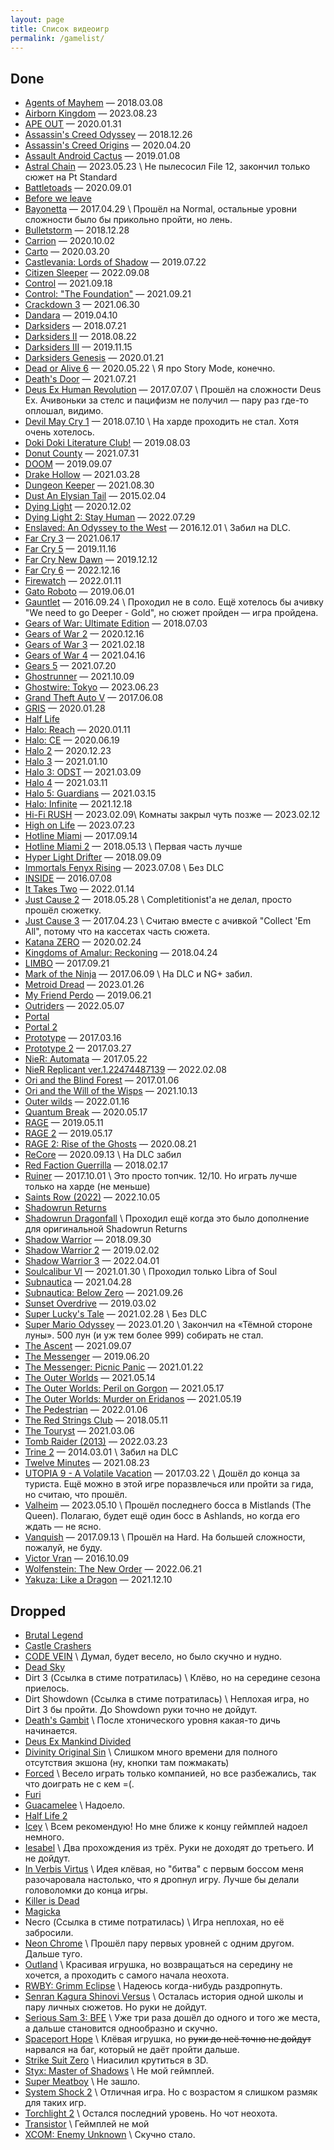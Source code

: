```yaml
---
layout: page
title: Список видеоигр
permalink: /gamelist/
---
```


## Done
- [Agents of Mayhem](http://store.steampowered.com/app/304530/Agents_of_Mayhem/) — 2018.03.08
- [Airborn Kingdom](https://www.xbox.com/en-US/games/store/airborne-kingdom/9NCX7DGDZGF4) — 2023.08.23
- [APE OUT](https://store.steampowered.com/app/447150/APE_OUT/) — 2020.01.31
- [Assassin's Creed Odyssey](https://store.ubi.com/us/assassins-creed-odyssey-ultimate-edition/5afda8aa6b54a4271407a875.html?lang=en_US) — 2018.12.26
- [Assassin's Creed Origins](https://store.ubi.com/us/assassins-creed--origins-gold-edition/59245fb4adc724ef3f8b456e.html?lang=en_US&edition=Gold%20Edition) — 2020.04.20
- [Assault Android Cactus](http://store.steampowered.com/app/250110/Assault_Android_Cactus/) — 2019.01.08
- [Astral Chain](https://www.nintendo.com/store/products/astral-chain-switch/) — 2023.05.23 \\
  Не пылесосил File 12, закончил только сюжет на Pt Standard
- [Battletoads](https://www.xbox.com/en-US/games/battletoads) — 2020.09.01
- [Before we leave](https://www.microsoft.com/en-us/p/before-we-leave/9n360tzqz0tr)
- [Bayonetta](http://store.steampowered.com/app/460790/agecheck) — 2017.04.29 \\
  Прошёл на Normal, остальные уровни сложности было бы прикольно пройти, но лень.
- [Bulletstorm](https://store.steampowered.com/app/501590/Bulletstorm_Full_Clip_Edition/) — 2018.12.28
- [Carrion](https://www.microsoft.com/en-us/p/carrion/9npkknbj258v) — 2020.10.02
- [Carto](https://www.microsoft.com/en-us/p/carto/9nj2xxpjvdrd) — 2020.03.20
- [Castlevania: Lords of Shadow](https://store.steampowered.com/app/234080/Castlevania_Lords_of_Shadow__Ultimate_Edition/) — 2019.07.22
- [Citizen Sleeper](https://www.xbox.com/en-US/games/store/citizen-sleeper/9n6f97f9wgl0) — 2022.09.08
- [Control](https://www.microsoft.com/en-us/p/control/bz6w9lrpc26w) — 2021.09.18
- [Control: "The Foundation"](https://www.microsoft.com/en-us/p/control-expansion-1-the-foundation/c0tqdq1r3mqx) — 2021.09.21
- [Crackdown 3](https://www.microsoft.com/en-us/p/crackdown-3/9nxr6469dm2p) — 2021.06.30
- [Dandara](https://store.steampowered.com/app/612390/Dandara/) — 2019.04.10
- [Darksiders](https://store.steampowered.com/app/462780/Darksiders_Warmastered_Edition/) — 2018.07.21
- [Darksiders II](https://store.steampowered.com/app/388410/Darksiders_II_Deathinitive_Edition/) — 2018.08.22
- [Darksiders III](https://store.steampowered.com/app/606280/Darksiders_III) — 2019.11.15
- [Darksiders Genesis](https://store.steampowered.com/app/710920/Darksiders_Genesis/) — 2020.01.21
- [Dead or Alive 6](https://store.steampowered.com/app/838380/DEAD_OR_ALIVE_6/) — 2020.05.22 \\
  Я про Story Mode, конечно.
- [Death's Door](https://www.microsoft.com/en-us/p/deaths-door-xbox/9ndz7nxff622) — 2021.07.21
- [Deus Ex Human Revolution](http://store.steampowered.com/app/238010/Deus_Ex_Human_Revolution__Directors_Cut/) — 2017.07.07 \\
Прошёл на сложности Deus Ex. Ачивоньки за стелс и пацифизм не получил — пару раз где-то оплошал, видимо.
- [Devil May Cry 1](https://store.steampowered.com/app/631510/Devil_May_Cry_HD_Collection/) — 2018.07.10 \\
На харде проходить не стал. Хотя очень хотелось.
- [Doki Doki Literature Club!](https://store.steampowered.com/app/698780/Doki_Doki_Literature_Club/) — 2019.08.03
- [Donut County](https://www.microsoft.com/en-us/p/donut-county/9n6v2181ghlm) — 2021.07.31
- [DOOM](https://store.steampowered.com/app/379720/DOOM/) — 2019.09.07
- [Drake Hollow](https://www.microsoft.com/en-us/p/drake-hollow/9pgnggwbx1nr) — 2021.03.28
- [Dungeon Keeper](https://www.origin.com/rus/en-us/store/dungeon-keeper/dungeon-keeper) — 2021.08.30
- [Dust An Elysian Tail](http://store.steampowered.com/app/236090/Dust_An_Elysian_Tail/) — 2015.02.04
- [Dying Light](https://www.microsoft.com/en-us/p/dying-light/bxn9lb6r3zpg) — 2020.12.02
- [Dying Light 2: Stay Human](https://www.xbox.com/en-US/games/dying-light-2) — 2022.07.29
- [Enslaved: An Odyssey to the West](http://store.steampowered.com/app/245280/ENSLAVED_Odyssey_to_the_West_Premium_Edition/) — 2016.12.01 \\
  Забил на DLC.
- [Far Cry 3](https://www.microsoft.com/en-us/p/far-cry-3-classic-edition/bv2zvp7pjzwl) — 2021.06.17
- [Far Cry 5](https://store.ubi.com/us/far-cry--5/591567f6ca1a6460388b456a.html?lang=en_US) — 2019.11.16
- [Far Cry New Dawn](https://store.ubi.com/us/far-cry-new-dawn/5bf319696b54a4ddc91e8843.html) — 2019.12.12
- [Far Cry 6](https://www.xbox.com/en-US/games/far-cry-6) — 2022.12.16
- [Firewatch](https://www.xbox.com/en-US/games/store/firewatch/bqqkg9h2stc0) — 2022.01.11
- [Gato Roboto](https://store.steampowered.com/app/916730/Gato_Roboto/) — 2019.06.01
- [Gauntlet](http://store.steampowered.com/app/258970/Gauntlet_Slayer_Edition/) — 2016.09.24 \\
  Проходил не в соло. Ещё хотелось бы ачивку "We need to go Deeper - Gold", но сюжет пройден — игра пройдена.
- [Gears of War: Ultimate Edition](https://www.microsoft.com/en-us/p/gears-of-war-ultimate-edition/bqt21vxfs52f) — 2018.07.03
- [Gears of War 2](https://www.microsoft.com/en-us/p/gears-of-war-2/c1sdbnrfxt1d) — 2020.12.16
- [Gears of War 3](https://www.microsoft.com/en-us/p/gears-of-war-3/bpkdqssfq9wv) — 2021.02.18
- [Gears of War 4](https://www.microsoft.com/en-us/p/gears-of-war-4/9nblggh4pbbm) — 2021.04.16
- [Gears 5](https://www.microsoft.com/en-us/p/gears-5/c2kdnlt2h7dm) — 2021.07.20
- [Ghostrunner](https://www.microsoft.com/en-us/p/ghostrunner/9pdgwzpkcbt6) — 2021.10.09
- [Ghostwire: Tokyo](https://www.xbox.com/en-US/games/store/ghostwire-tokyo/9PKP39CL0C8D) — 2023.06.23
- [Grand Theft Auto V](http://store.steampowered.com/app/271590/Grand_Theft_Auto_V/) — 2017.06.08
- [GRIS](https://store.steampowered.com/app/683320/GRIS/) — 2020.01.28
- [Half Life](http://store.steampowered.com/app/70/HalfLife/)
- [Halo: Reach](https://store.steampowered.com/app/1064220/Halo_Reach/) — 2020.01.11
- [Halo: CE](https://store.steampowered.com/app/1064221/Halo_Combat_Evolved_Anniversary/) — 2020.06.19
- [Halo 2](https://www.microsoft.com/en-us/p/halo-2-anniversary/9mwmbq1gnk6k) — 2020.12.23
- [Halo 3](https://www.microsoft.com/en-us/p/halo-3/9nn5x5kw23vt) — 2021.01.10
- [Halo 3: ODST](https://www.microsoft.com/en-us/p/halo-3-odst/9p6vzcrgxfmx) — 2021.03.09
- [Halo 4](https://www.microsoft.com/en-us/p/halo-4/9p8cfxzh93ck) — 2021.03.11
- [Halo 5: Guardians](https://www.microsoft.com/en-us/p/halo-5-guardians/brrc2bp0g9p0) — 2021.03.15
- [Halo: Infinite](https://www.microsoft.com/en-us/p/halo-infinite/9pp5g1f0c2b6) — 2021.12.18
- [Hi-Fi RUSH](https://www.xbox.com/en-US/games/store/hi-fi-rush/9nftc552k3gj) — 2023.02.09\\
  Комнаты закрыл чуть позже — 2023.02.12
- [High on Life](https://www.xbox.com/en-US/games/store/high-on-life/9NL4714VTLRS) — 2023.07.23
- [Hotline Miami](http://store.steampowered.com/app/219150/Hotline_Miami/) — 2017.09.14
- [Hotline Miami 2](http://store.steampowered.com/app/274170/Hotline_Miami_2_Wrong_Number/) — 2018.05.13 \\
  Первая часть лучше
- [Hyper Light Drifter](https://store.steampowered.com/app/257850/Hyper_Light_Drifter/) — 2018.09.09
- [Immortals Fenyx Rising](https://www.xbox.com/en-US/games/store/immortals-fenyx-rising/c07kjzrh0l7s) — 2023.07.08 \\
  Без DLC
- [INSIDE](http://store.steampowered.com/app/304430/INSIDE/) — 2016.07.08
- [It Takes Two](https://www.xbox.com/en-US/games/store/it-takes-two/9nkj0vzq4n0l) — 2022.01.14
- [Just Cause 2](https://store.steampowered.com/app/8190/Just_Cause_2/) — 2018.05.28 \\
  Completitionist'а не делал, просто прошёл сюжетку.
- [Just Cause 3](https://store.steampowered.com/app/225540/Just_Cause_3/) — 2017.04.23 \\
  Считаю вместе с ачивкой "Collect 'Em All", потому что на кассетах часть сюжета.
- [Katana ZERO](https://store.steampowered.com/app/460950/Katana_ZERO/) — 2020.02.24
- [Kingdoms of Amalur: Reckoning](http://store.steampowered.com/app/102500/Kingdoms_of_Amalur_Reckoning/) — 2018.04.24
- [LIMBO](http://store.steampowered.com/app/48000/LIMBO/) — 2017.09.21
- [Mark of the Ninja](http://store.steampowered.com/app/214560/Mark_of_the_Ninja/) — 2017.06.09 \\
  На DLC и NG+ забил.
- [Metroid Dread](https://www.nintendo.com/store/products/metroid-dread-switch/) — 2023.01.26
- [My Friend Perdo](https://store.steampowered.com/app/557340/My_Friend_Pedro/) — 2019.06.21
- [Outriders](https://www.xbox.com/en-US/games/store/outriders/c083g6bgj334) — 2022.05.07
- [Portal](http://store.steampowered.com/app/400/Portal/)
- [Portal 2](http://store.steampowered.com/app/620/Portal_2/)
- [Prototype](http://store.steampowered.com/app/10150/Prototype/) — 2017.03.16
- [Prototype 2](http://store.steampowered.com/app/115320/Prototype_2/) — 2017.03.27
- [NieR: Automata](http://store.steampowered.com/app/524220/NieRAutomata/) — 2017.05.22
- [NieR Replicant ver.1.22474487139](https://www.xbox.com/en-us/games/store/nier-replicant-ver122474487139/9nmbk4v30xjr) — 2022.02.08
- [Ori and the Blind Forest](http://store.steampowered.com/app/387290/Ori_and_the_Blind_Forest_Definitive_Edition/) — 2017.01.06
- [Ori and the Will of the Wisps](https://www.microsoft.com/en-us/p/ori-and-the-will-of-the-wisps/9n8cd0xzklp4) — 2021.10.13
- [Outer wilds](https://www.xbox.com/en-US/games/store/outer-wilds/c596fkdkmqn7) — 2022.01.16
- [Quantum Break](https://store.steampowered.com/app/474960/Quantum_Break/) — 2020.05.17
- [RAGE](https://store.steampowered.com/app/9200/RAGE/) — 2019.05.11
- [RAGE 2](https://store.steampowered.com/app/548570/RAGE_2/) — 2019.05.17
- [RAGE 2: Rise of the Ghosts](https://store.steampowered.com/app/548570/RAGE_2/) — 2020.08.21
- [ReCore](https://www.microsoft.com/en-us/p/recore/9nblggh1z6fq) — 2020.09.13 \\
  На DLC забил
- [Red Faction Guerrilla](http://store.steampowered.com/app/20500/Red_Faction_Guerrilla_Steam_Edition/) — 2018.02.17
- [Ruiner](http://store.steampowered.com/app/464060/RUINER/) — 2017.10.01 \\
  Это просто топчик. 12/10. Но играть лучше только на харде (не меньше)
- [Saints Row (2022)](https://www.xbox.com/en-US/games/saints-row) — 2022.10.05
- [Shadowrun Returns](http://store.steampowered.com/app/234650/Shadowrun_Returns/)
- [Shadowrun Dragonfall](http://store.steampowered.com/app/300550/Shadowrun_Dragonfall__Directors_Cut/) \\
  Проходил ещё когда это было дополнение для оригинальной Shadowrun Returns
- [Shadow Warrior](https://store.steampowered.com/app/233130/Shadow_Warrior/) — 2018.09.30
- [Shadow Warrior 2](https://store.steampowered.com/app/324800/Shadow_Warrior_2/) — 2019.02.02
- [Shadow Warrior 3](https://www.xbox.com/en-us/games/store/shadow-warrior-3/9p6n45qzr81r) — 2022.04.01
- [Soulcalibur VI](https://www.microsoft.com/en-us/p/soulcalibur-vi/c3v22fqd8n84) — 2021.01.30 \\
  Проходил только Libra of Soul
- [Subnautica](https://www.microsoft.com/en-us/p/subnautica/bx3s1q5dvhrd) — 2021.04.28
- [Subnautica: Below Zero](https://www.microsoft.com/en-us/p/subnautica-below-zero/9ndcjxl11096) — 2021.09.26
- [Sunset Overdrive](https://store.steampowered.com/app/847370/Sunset_Overdrive/) — 2019.03.02
- [Super Lucky's Tale](https://www.microsoft.com/en-us/p/super-luckys-tale/9plmgfwcfz9g) — 2021.02.28 \\
  Без DLC
- [Super Mario Odyssey](https://www.nintendo.com/store/products/super-mario-odyssey-switch/) — 2023.01.20 \\
  Закончил на «Тёмной стороне луны». 500 лун (и уж тем более 999) собирать не стал.
- [The Ascent](https://www.microsoft.com/en-us/p/the-ascent/c27ql5jbkq8m) — 2021.09.07
- [The Messenger](https://store.steampowered.com/app/764790/The_Messenger/) — 2019.06.20
- [The Messenger: Picnic Panic](https://www.microsoft.com/en-us/p/the-messenger-picnic-panic/9n420xndblfh) — 2021.01.22
- [The Outer Worlds](https://www.microsoft.com/en-us/p/the-outer-worlds/bvtkn6cq8w5f) — 2021.05.14
- [The Outer Worlds: Peril on Gorgon](https://www.microsoft.com/en-us/p/the-outer-worlds-peril-on-gorgon/9n14mstxdfkl) — 2021.05.17
- [The Outer Worlds: Murder on Eridanos](https://www.microsoft.com/en-us/p/the-outer-worlds-murder-on-eridanos/9p9m9qllphll) — 2021.05.19
- [The Pedestrian](https://www.xbox.com/ru-ru/games/store/the-pedestrian/9NTX07HR22TG) — 2022.01.06
- [The Red Strings Club](https://store.steampowered.com/app/589780/The_Red_Strings_Club/) — 2018.05.11
- [The Touryst](https://www.microsoft.com/en-us/p/the-touryst/9n9w1jk1x5qj) — 2021.03.06
- [Tomb Raider (2013)](https://www.xbox.com/en-US/games/store/tomb-raider-definitive-edition/bqxts0sx4w0n) — 2022.03.23
- [Trine 2](http://store.steampowered.com/app/35720/Trine_2_Complete_Story/) — 2014.03.01 \\
  Забил на DLC
- [Twelve Minutes](https://www.microsoft.com/en-us/p/twelve-minutes/9p55tjkcl1bc) — 2021.08.23
- [UTOPIA 9 - A Volatile Vacation](http://store.steampowered.com/app/405000/UTOPIA_9__A_Volatile_Vacation/) — 2017.03.22 \\
  Дошёл до конца за туриста. Ещё можно в этой игре поразвлечься или пройти за гида, но считаю, что прошёл.
- [Valheim](https://www.xbox.com/en-US/games/valheim) — 2023.05.10 \\
  Прошёл последнего босса в Mistlands (The Queen). Полагаю, будет ещё один босс в Ashlands, но когда его ждать — не ясно.
- [Vanquish](http://store.steampowered.com/app/460810/Vanquish/) — 2017.09.13 \\
  Прошёл на Hard. На большей сложности, пожалуй, не буду.
- [Victor Vran](http://store.steampowered.com/app/345180/Victor_Vran_ARPG/) — 2016.10.09
- [Wolfenstein: The New Order](https://www.xbox.com/en-US/games/store/wolfenstein-the-new-order/bt9fflg51vvg) — 2022.06.21
- [Yakuza: Like a Dragon](https://www.xbox.com/en-us/games/store/yakuza-like-a-dragon/9nxcswcqtnfg) — 2021.12.10

## Dropped
- [Brutal Legend](http://store.steampowered.com/app/225260/Brutal_Legend/)
- [Castle Crashers](http://store.steampowered.com/app/204360/Castle_Crashers/)
- [CODE VEIN](https://store.steampowered.com/app/678960/CODE_VEIN/) \\
  Думал, будет весело, но было скучно и нудно.
- [Dead Sky](http://store.steampowered.com/app/259700/Dead_Sky/)
- Dirt 3 (Ссылка в стиме потратилась) \\
  Клёво, но на середине сезона приелось.
- Dirt Showdown (Ссылка в стиме потратилась) \\
  Неплохая игра, но Dirt 3 бы пройти. До Showdown руки точно не дойдут.
- [Death's Gambit](https://www.microsoft.com/en-us/p/deaths-gambit/9mv537xvlvxr) \\
  После хтонического уровня какая-то дичь начинается.
- [Deus Ex Mankind Divided](http://store.steampowered.com/app/337000/Deus_Ex_Mankind_Divided/)
- [Divinity Original Sin](http://store.steampowered.com/app/373420/Divinity_Original_Sin__Enhanced_Edition/) \\
  Слишком много времени для полного отсутствия экшона (ну, кнопки там пожмакать)
- [Forced](http://store.steampowered.com/app/249990/FORCED_Slightly_Better_Edition/) \\
  Весело играть только компанией, но все разбежались, так что доиграть не с кем =(.
- [Furi](http://store.steampowered.com/app/423230/Furi/)
- [Guacamelee](http://store.steampowered.com/app/275390/Guacamelee_Super_Turbo_Championship_Edition/) \\
  Надоело.
- [Half Life 2](http://store.steampowered.com/app/220/HalfLife_2/)
- [Icey](http://store.steampowered.com/app/553640/ICEY/) \\
  Всем рекомендую! Но мне ближе к концу геймплей надоел немного.
- [Iesabel](http://store.steampowered.com/app/248710/Iesabel/) \\
  Два прохождения из трёх. Руки не доходят до третьего. И не дойдут.
- [In Verbis Virtus](http://store.steampowered.com/app/242840/In_Verbis_Virtus/) \\
  Идея клёвая, но "битва" с первым боссом меня разочаровала настолько, что я дропнул игру. Лучше бы делали головоломки до конца игры.
- [Killer is Dead](https://store.steampowered.com/app/261110/Killer_is_Dead__Nightmare_Edition/)
- [Magicka](http://store.steampowered.com/app/42910/Magicka/)
- Necro (Ссылка в стиме потратилась) \\
  Игра неплохая, но её забросили.
- [Neon Chrome](http://store.steampowered.com/app/428750/Neon_Chrome/) \\
  Прошёл пару первых уровней с одним другом. Дальше туго.
- [Outland](http://store.steampowered.com/app/305050/Outland/) \\
  Красивая игрушка, но возвращаться на середину не хочется, а проходить с самого начала неохота.
- [RWBY: Grimm Eclipse](http://store.steampowered.com/app/418340/RWBY_Grimm_Eclipse/) \\
  Надеюсь когда-нибудь раздропнуть.
- [Senran Kagura Shinovi Versus](http://store.steampowered.com/app/411830/SENRAN_KAGURA_SHINOVI_VERSUS/) \\
  Осталась история одной школы и пару личных сюжетов. Но руки не дойдут.
- [Serious Sam 3: BFE](http://store.steampowered.com/app/41070/Serious_Sam_3_BFE/) \\
  Уже три раза дошёл до одного и того же места, а дальше становится однообразно и скучно.
- [Spaceport Hope](http://store.steampowered.com/app/394540/Spaceport_Hope/) \\
  Клёвая игрушка, но ~~руки до неё точно не дойдут~~ нарвался на баг, который не даёт пройти дальше.
- [Strike Suit Zero](http://store.steampowered.com/app/209540/Strike_Suit_Zero/) \\
  Ниасилил крутиться в 3D.
- [Styx: Master of Shadows](http://store.steampowered.com/app/242640/Styx_Master_of_Shadows/) \\
  Не мой геймплей.
- [Super Meatboy](http://store.steampowered.com/app/40800/Super_Meat_Boy/) \\
  Не зашло.
- [System Shock 2](http://store.steampowered.com/app/238210/System_Shock_2/) \\
  Отличная игра. Но с возрастом я слишком размяк для таких игр.
- [Torchlight 2](http://store.steampowered.com/app/200710/Torchlight_II/) \\
  Остался последний уровень. Но чот неохота.
- [Transistor](http://store.steampowered.com/app/237930/Transistor/) \\
  Геймплей не мой
- [XCOM: Enemy Unknown](http://store.steampowered.com/app/200510/XCOM_Enemy_Unknown/) \\
  Скучно стало.
